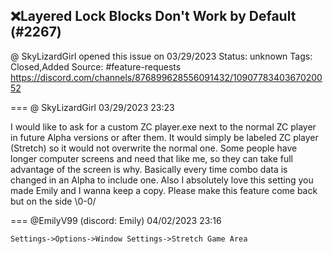 ## ❌Layered Lock Blocks Don't Work by Default (#2267)
@ SkyLizardGirl opened this issue on 03/29/2023
Status: unknown
Tags: Closed,Added
Source: #feature-requests https://discord.com/channels/876899628556091432/1090778340367020052


=== @ SkyLizardGirl 03/29/2023 23:23

I would like to ask for a custom ZC player.exe next to the normal ZC player in future Alpha versions or after them. It would simply be labeled ZC player (Stretch) so it would not overwrite the normal one. Some people have longer computer screens and need that like me, so they can take full advantage of the screen is why. 
Basically every time combo data is changed in an Alpha to include one. 
Also I absolutely love this setting you made Emily and I wanna keep a copy. Please make this feature come back but on the side \0-0/

=== @EmilyV99 (discord: Emily) 04/02/2023 23:16

`Settings->Options->Window Settings->Stretch Game Area`

